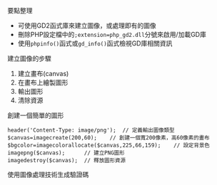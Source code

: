 要點整理
- 可使用GD2函式庫來建立圖像，或處理即有的圖像
- 刪除PHP設定檔中的`;extension=php_gd2.dll`分號來啟用/加載GD庫
- 使用`phpinfo()`函式或`gd_info()`函式檢視GD庫相關資訊

建立圖像的步驟
1. 建立畫布(canvas)
2. 在畫布上繪製圖形
3. 輸出圖形
4. 清除資源

創建一個簡單的圖形
```
header('Content-Type: image/png');	// 定義輸出圖像類型
$canvas=imagecreate(200,60);	// 創建一個寬200像素，高60像素的畫布
$bgcolor=imagecolorallocate($canvas,225,66,159);	// 設定背景色
imagepng($canvas);		// 建立PNG圖形
imagedestroy($canvas);	// 釋放圖形資源
```

使用圖像處理技術生成驗證碼
```

```